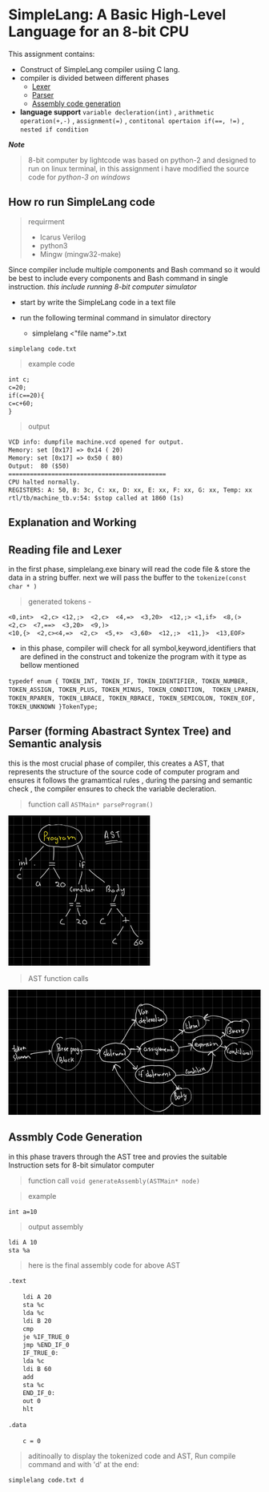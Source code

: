 SimpleLang: A Basic High-Level Language for an 8-bit CPU 
=========================

This assignment contains:

* Construct of SimpleLang compiler usiing C lang.
* compiler is divided between different phases
    * [Lexer](#reading-file-and-lexer)
    * [Parser](#parser-forming-abastract-syntex-tree-and-semantic-analysis)
    * [Assembly code generation](#assmbly-code-generation) 
* **language support** `variable decleration(int)` , `arithmetic operation(+,-)` , `assignment(=)` , `contitonal opertaion if(==, !=)` , `nested if condition`

***Note*** 
> 8-bit computer by lightcode was based on python-2 and designed to run on linux terminal, in this assignment i have modified the source code for *python-3   on windows*

## How ro run SimpleLang code
>requirment 
> * Icarus Verilog
> * python3
> * Mingw (mingw32-make)

Since compiler include multiple components and Bash command so it would be best to include every components and Bash command in single instruction. *this include running 8-bit computer simulator*

- start by write the SimpleLang code in a text file
- run the following terminal command in simulator directory
        
    - simplelang <"file name">.txt

```
simplelang code.txt
``` 
>example code
```
int c;
c=20;
if(c==20){
c=c+60;
}
```
>output
```
VCD info: dumpfile machine.vcd opened for output.
Memory: set [0x17] => 0x14 ( 20)
Memory: set [0x17] => 0x50 ( 80)
Output:  80 ($50)
============================================
CPU halted normally.
REGISTERS: A: 50, B: 3c, C: xx, D: xx, E: xx, F: xx, G: xx, Temp: xx
rtl/tb/machine_tb.v:54: $stop called at 1860 (1s)
```

## **Explanation and Working**
## Reading file and Lexer
in the first phase, simplelang.exe binary will read the code file & store the data in a string buffer.
next we will pass the buffer to the  `tokenize(const char * )`
>generated tokens -

```
<0,int>  <2,c> <12,;>  <2,c>  <4,=>  <3,20>  <12,;> <1,if>  <8,(>  <2,c>  <7,==>  <3,20>  <9,)>
<10,{>  <2,c><4,=>  <2,c>  <5,+>  <3,60>  <12,;>  <11,}>  <13,EOF>
```
* in this phase, compiler will check for all symbol,keyword,identifiers that are defined in the construct and tokenize the program with it type as bellow mentioned 

``
typedef enum {
    TOKEN_INT, TOKEN_IF, TOKEN_IDENTIFIER, TOKEN_NUMBER,
    TOKEN_ASSIGN, TOKEN_PLUS, TOKEN_MINUS, TOKEN_CONDITION, 
    TOKEN_LPAREN, TOKEN_RPAREN, TOKEN_LBRACE, TOKEN_RBRACE,
    TOKEN_SEMICOLON, TOKEN_EOF, TOKEN_UNKNOWN
}TokenType;
``
## Parser (forming Abastract Syntex Tree) and Semantic analysis
this is the most crucial phase of compiler, this creates a AST, that represents the structure of the source code of computer program and ensures it follows the gramamtical rules , during the parsing and semantic check , the compiler ensures to check the variable decleration.
>function call `ASTMain* parseProgram()` 

<img src="./images/AST.jpeg" height ="300">

>AST function calls
<img src="./images/DIAGRAM.jpeg" height =250>


## Assmbly Code Generation

in this phase travers through the AST tree and provies the suitable Instruction sets for 8-bit simulator computer
>function call `void generateAssembly(ASTMain* node)`

>example
```
int a=10
```
>output assembly
```
ldi A 10
sta %a
```
>here is the final assembly code for above AST
```
.text

    ldi A 20
    sta %c
    lda %c
    ldi B 20
    cmp
    je %IF_TRUE_0
    jmp %END_IF_0
    IF_TRUE_0:
    lda %c
    ldi B 60
    add
    sta %c
    END_IF_0:
    out 0
    hlt

.data

    c = 0
```
>aditinoally to display the tokenized code and AST, Run compile command and with 'd' at the end: 
```
simplelang code.txt d
```


